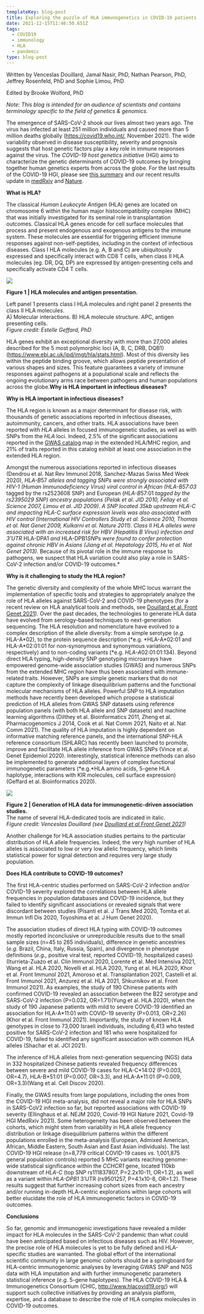 ```yaml
---
templateKey: blog-post
title: Exploring the puzzle of HLA immunogenetics in COVID-19 patients
date: 2021-12-15T11:46:50.651Z
tags:
  - COVID19
  - immunology
  - HLA
  - pandemic
type: blog-post
---
```

Written by Venceslas Douillard, Jamal Nasir, PhD, Nathan Pearson, PhD, Jeffrey Rosenfeld, PhD and Sophie Limou, PhD

Edited by Brooke Wolford, PhD

*Note: This blog is intended for an audience of scientists and contains terminology specific to the field of genetics & genomics.*

The emergence of SARS-CoV-2 shook our lives almost two years ago. The virus has infected at least 251 million individuals and caused more than 5 million deaths globally (<https://covid19.who.int/>, November 2021). The wide variability observed in disease susceptibility, severity and prognosis suggests that host genetic factors play a key role in immune responses against the virus. The *COVID-19 host genetics initiative* (HGI) aims to characterize the genetic determinants of COVID-19 outcomes by bringing together human genetics experts from across the globe. For the last results of the COVID-19 HGI, please see [this summary](https://www.covid19hg.org/blog/2021-03-02-freeze-5-results/) and our recent results update in [medRxiv](https://www.medrxiv.org/content/10.1101/2021.11.08.21265944v1) and [Nature](https://www.nature.com/articles/s41586-021-03767-x).

**What is HLA?**

The classical *Human Leukocyte Antigen* (HLA) genes are located on chromosome 6 within the human major histocompatibility complex (MHC) that was initially investigated for its seminal role in transplantation [](<>)outcomes. Classical HLA genes encode for cell surface molecules that process and present endogenous and exogenous antigens to the immune system. These molecules are essential for triggering efficient immune responses against non-self-peptides, including in the context of infectious diseases. Class I HLA molecules (e.g. A, B and C) are ubiquitously expressed and specifically interact with CD8 T cells, when class II HLA molecules (eg. DR, DQ, DP) are expressed by antigen-presenting cells and specifically activate CD4 T cells. 

![](blob:https://www.covid19hg.org/888059a2-c66e-4d56-86e0-3a265786e987)

**Figure 1 | HLA molecules and antigen presentation.**

Left panel 1 presents class I HLA molecules and right panel 2 presents the class II HLA molecules.\
A) Molecular interactions. B) HLA molecule structure. APC, antigen presenting cells.\
*Figure credit: Estelle Geffard, PhD*

HLA genes exhibit an exceptional diversity with more than 27,000 alleles described for the 5 most polymorphic loci (A, B, C, DRB, DQB1) (<https://www.ebi.ac.uk/ipd/imgt/hla/stats.html>). Most of this diversity lies within the peptide binding groove, which allows peptide presentation of various shapes and sizes. This feature guarantees a variety of immune responses against pathogens at a populational scale and reflects the ongoing evolutionary arms race between pathogens and human populations across the globe.**Why is HLA important in infectious diseases?**

**Why is HLA important in infectious diseases?**

The HLA region is known as a major determinant for disease risk, with thousands of genetic associations reported in infectious diseases, autoimmunity, cancers, and other traits. HLA associations have been reported with *HLA* alleles in focused immunogenetic studies, as well as with SNPs from the *HLA* loci. Indeed, 2.5% of the significant associations reported in the [GWAS catalog](https://www.ebi.ac.uk/gwas/) map in the extended HLA/MHC region, and 21% of traits reported in this catalog exhibit at least one association in the extended HLA region.

Amongst the numerous associations reported in infectious diseases (Dendrou et al. Nat Rev Immunol 2018, Sanchez-Mazas Swiss Med Week 2020), *HLA-B*57 *alleles and tagging SNPs were strongly associated with HIV-1 (Human Immunodeficiency Virus) viral control in African (*HLA-B*57:03* tagged by the rs2523608 SNP) and European (*HLA-B*57:01 *tagged by the rs2395029 SNP) ancestry populations (Pelak et al. JID 2010, Fellay et al. Science 2007, Limou et al. JID 2009). A SNP located 35kb upstream HLA-C and impacting HLA-C surface expression levels was also associated with HIV control (International HIV Controllers Study et al. Science 2010, Thomas et al. Nat Genet 2009, Kulkarni et al. Nature 2011). Class II HLA alleles were associated with an increased risk for HBV (Hepatitis B Virus) infection and 3’UTR* HLA-DPA1 *and* HLA-DPB1*SNPs were found to confer protection against chronic HBV in Asians (Jiang et al. Hepatology 2015, Hu et al. Nat Genet 2013).* Because of its pivotal role in the immune response to pathogens, we suspect that HLA variation could also play a role in SARS-CoV-2 infection and/or COVID-19 outcomes.*

**Why is it challenging to study the HLA region?**

The genetic diversity and complexity of the whole MHC locus warrant the implementation of specific tools and strategies to appropriately analyze the role of HLA alleles against SARS-CoV-2 and COVID-19 phenotypes (for a recent review on HLA analytical tools and methods, see [Douillard et al. Front Genet 2021](https://doi.org/10.3389/fgene.2021.774922)). Over the past decades, the technologies to generate HLA data have evolved from serology-based techniques to next-generation sequencing. The HLA resolution and nomenclature have evolved to a complex description of the allele diversity: from a simple serotype (*e.g.* HLA-A*02), to the protein sequence description (*e.g. *HLA-A\*02:01 and HLA-A\*02:01:01 for non-synonymous and synonymous variations, respectively) and to non-coding variants (*e.g. *HLA-A*02:01:01:134). Beyond direct HLA typing, high-density SNP genotyping microarrays have empowered genome-wide association studies (GWAS) and numerous SNPs from the extended MHC region have thus been associated with immune-related traits. However, SNPs are simple genetic markers that do not capture the complexity of linkage disequilibrium patterns and the functional molecular mechanisms of HLA alleles. Powerful SNP to HLA imputation methods have recently been developed which propose a statistical prediction of HLA alleles from GWAS SNP datasets using reference population panels (with both HLA allele and SNP datasets) and machine learning algorithms (Dilthey et al. Bioinformatics 2011, Zheng et al. Pharmacogenomics J 2014, Cook et al. Nat Comm 2021, Naito et al. Nat Comm 2021). The quality of HLA imputation is highly dependent on informative matching reference panels, and the international SNP-HLA reference consortium (SHLARC) has recently been launched to promote, improve and facilitate HLA allele inference from GWAS SNPs (Vince et al. Genet Epidemiol 2020). Interestingly, statistical inference methods can also be implemented to generate additional layers of complex functional immunogenetic parameters (*e.g.*HLA amino acids, 5-gene HLA haplotype, interactions with KIR molecules, cell surface expression) (Geffard et al. Bioinformatics 2020).

![](/img/fgene-12-774916-g003.jpg)

**Figure 2 | Generation of HLA data for immunogenetic-driven association studies.**\
The name of several HLA-dedicated tools are indicated in italic.\
*Figure credit: Venceslas Douillard (see [Douillard et al Front Genet 2021](https://www.frontiersin.org/articles/10.3389/fgene.2021.774916/full))*

Another challenge for HLA association studies pertains to the particular distribution of HLA allele frequencies. Indeed, the very high number of HLA alleles is associated to low or very low allelic frequency, which limits statistical power for signal detection and requires very large study population.

**Does HLA contribute to COVID-19 outcomes?**

The first HLA-centric studies performed on SARS-CoV-2 infection and/or COVID-19 severity explored the correlations between HLA allele frequencies in population databases and COVID-19 incidence, but they failed to identify significant associations or revealed signals that were discordant between studies (Pisanti et al. J Trans Med 2020, Tomita et al. Immun Infl Dis 2020, Toyoshima et al. J Hum Genet 2020).

The association studies of direct HLA typing with COVID-19 outcomes mostly reported inconclusive or unreproducible results due to the small sample sizes (n=45 to 265 individuals), difference in genetic ancestries (*e.g.* Brazil, China, Italy, Russia, Spain), and divergence in phenotype definitions (*e.g.,* positive viral test, reported COVID-19, hospitalized cases) (Iturrieta-Zuazo et al. Clin Immunol 2020, Lorente et al. Med Intensiva 2021, Wang et al. HLA 2020, Novelli et al. HLA 2020, Yung et al. HLA 2020, Khor et al. Front Immunol 2021, Amoroso et al. Transplantation 2021, Castelli et al. Front Immunol 2021, Anzurez et al. HLA 2021, Shkurnikov et al. Front Immunol 2021). As examples, the study of 190 Chinese patients with confirmed COVID-19 revealed an association between the B22 serotype and SARS-CoV-2 infection (P=0.032, OR=1.71)(Yung et al. HLA 2020), when the study of 190 Japanese patients with mild to severe COVID-19 identified an association for HLA-A*11:01 with COVID-19 severity (P=0.013, OR=2.26)(Khor et al. Front Immunol 2021). Importantly, the study of known HLA genotypes in close to 73,000 Israeli individuals, including 6,413 who tested positive for SARS-CoV-2 infection and 181 who were hospitalized for COVID-19, failed to identified any significant association with common HLA alleles (Shachar et al. JCI 2021).

The inference of HLA alleles from next-generation sequencing (NGS) data in 332 hospitalized Chinese patients revealed frequency differences between severe and mild COVID-19 cases for HLA-C\*14:02 (P=0.003, OR=4.7), HLA-B\*51:01 (P=0.007, OR=3.3), and HLA-A*11:01 (P=0.009, OR=3.3)(Wang et al. Cell Discov 2020).

Finally, the GWAS results from large populations, including the ones from the COVID-19 HGI meta-analysis, did not reveal a major role for HLA SNPs in SARS-CoV2 infection so far, but reported associations with COVID-19 severity (Ellinghaus et al. NEJM 2020, Covid-19 HGI Nature 2021, Covid-19 HGI MedRxiv 2021). Some heterogeneity has been observed between the cohorts, which might stem from variability in HLA allele frequency distribution or linkage disequilibrium patterns within the different populations enrolled in the meta-analysis (European, Admixed American, African, Middle Eastern, South Asian and East Asian individuals). The last COVID-19 HGI release (n=8,779 critical COVID-19 cases *vs.* 1,001,875 general population controls) reported 5 MHC variants reaching genome-wide statistical significance within the *CCHCR1* gene, located 110kb downstream of *HLA-C* (top SNP rs111837807, P=2.2x10-11, OR=1.2), as well as a variant within *HLA-DPB1* 3’UTR (rs9501257, P=4.1x10-8, OR=1.2). These results suggest that further increasing cohort sizes from each ancestry and/or running in-depth HLA-centric explorations within large cohorts will better elucidate the role of HLA immunogenetic factors in COVID-19 outcomes.

**Conclusions**

So far, genomic and immunogenic investigations have revealed a milder impact for HLA molecules in the SARS-CoV-2 pandemic than what could have been anticipated based on infectious diseases such as HIV. However, the precise role of HLA molecules is yet to be fully defined and HLA-specific studies are warranted. The global effort of the international scientific community in large genomic cohorts should be a springboard for HLA-centric immunogenomic analyses by leveraging GWAS SNP and NGS data with HLA imputation and with further immunogenetic parameters statistical inference (*e.g.* 5-gene haplotypes). The HLA COVID-19 HLA & Immunogenetics Consortium (CHIC, <http://www.hlacovid19.org/>) will support such collective initiatives by providing an analysis platform, expertise, and a database to describe the role of HLA complex molecules in COVID-19 outcomes.